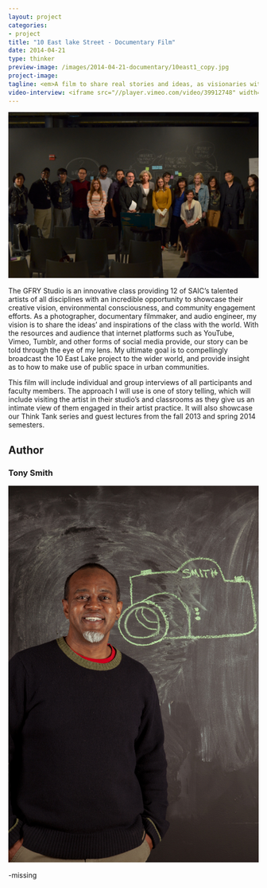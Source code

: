 ```yaml
---
layout: project
categories: 
- project
title: "10 East lake Street - Documentary Film"
date: 2014-04-21
type: thinker
preview-image: /images/2014-04-21-documentary/10east1_copy.jpg
project-image:
tagline: <em>A film to share real stories and ideas, as visionaries with a keen interest in urban planning.</em>
video-interview: <iframe src="//player.vimeo.com/video/39912748" width="500" height="281" frameborder="0" webkitallowfullscreen mozallowfullscreen allowfullscreen></iframe> <p class="col-md-10 col-md-offset-3"><a href="http://vimeo.com/39912748">SAIC AGC GFRY Studio mock-up test</a> from <a href="http://vimeo.com/user10322039">David Evancho</a> on <a href="https://vimeo.com">Vimeo</a>.</p>
---
```



<p class="col-md-10 col-md-offset-1"><img class="img-responsive img-thumbnail" src="/images/2014-04-21-documentary/gfry-studio.jpg" alt="GFRY Studio"/></p>

<p class="col-md-8 col-md-offset-2"> The GFRY Studio is an innovative class providing 12 of SAIC’s talented artists of all disciplines with an incredible opportunity to showcase their creative vision, environmental consciousness, and community engagement efforts. As a photographer, documentary filmmaker, and audio engineer, my vision is to share the ideas’ and inspirations of the class with the world. With the resources and audience that internet platforms such as YouTube, Vimeo, Tumblr, and other forms of social media provide, our story can be told through the eye of my lens. My ultimate goal is to compellingly broadcast the 10 East Lake project to the wider world, and provide insight as to how to make use of public space in urban communities. </p>



<p class="col-md-8 col-md-offset-2"> This film will include individual and group interviews of all participants and faculty members. The approach I will use is one of story telling, which will include visiting the artist in their studio’s and classrooms as they give us an intimate view of them engaged in their artist practice. It will also showcase our Think Tank series and guest lectures from the fall 2013 and spring 2014 semesters. </p>


<h2 class="col-md-10 col-md-offset-2">Author</h2>
	
<h3 class="col-md-10 col-md-offset-2">Tony Smith</h3>

<p  class="col-md-2 pull-right"><img class="img-responsive img-rounded img-author" src="/images/2014-04-21-documentary/tony2.jpg" alt="Tony"/></p>

<p class="col-md-7 col-md-offset-2">
-missing
</p>